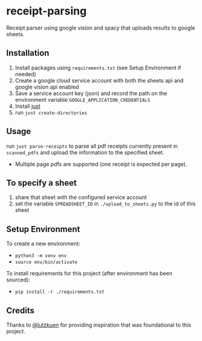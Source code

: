 # receipt-parsing

Receipt parser using google vision and spacy that uploads results to google sheets.

## Installation

1. Install packages using `requirements.txt` (see Setup Environment if needed) 
3. Create a google cloud service account with both the sheets api and google vision api enabled
4. Save a service account key (json) and record the path on the environment variable `GOOGLE_APPLICATION_CREDENTIALS`
5. Install [just](https://github.com/casey/just) 
6. run `just create-directories`


## Usage

run `just parse-receipts` to parse all pdf receipts currently present in `scanned_pdfs` and upload the information to the specified sheet.

- Multiple page pdfs are supported (one receipt is expected per page).

## To specify a sheet

1.  share that sheet with the configured service account
2.  set the variable `SPREADSHEET_ID` in `./upload_to_sheets.py` to the id of this sheet

## Setup Environment

To create a new environment:

- `python3 -m venv env`
- `source env/bin/activate`

To install requirements for this project (after environment has been sourced):
- `pip install -r ./requirements.txt`


## Credits
Thanks to [@lutzkuen](https://github.com/lutzkuen/receipt-parser) for providing inspiration that was foundational to this project.


